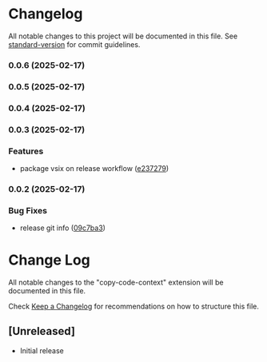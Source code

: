# Changelog

All notable changes to this project will be documented in this file. See [standard-version](https://github.com/conventional-changelog/standard-version) for commit guidelines.

### 0.0.6 (2025-02-17)

### 0.0.5 (2025-02-17)

### 0.0.4 (2025-02-17)

### 0.0.3 (2025-02-17)


### Features

* package vsix on release workflow ([e237279](https://github.com/Fralleee/copy-code-context/commit/e237279ab076a9863f9e2e0ecdb9028b67874648))

### 0.0.2 (2025-02-17)


### Bug Fixes

* release git info ([09c7ba3](https://github.com/Fralleee/copy-code-context/commit/09c7ba3a1d27ab3369687aadc86992e9423767e8))

# Change Log

All notable changes to the "copy-code-context" extension will be documented in this file.

Check [Keep a Changelog](http://keepachangelog.com/) for recommendations on how to structure this file.

## [Unreleased]

- Initial release